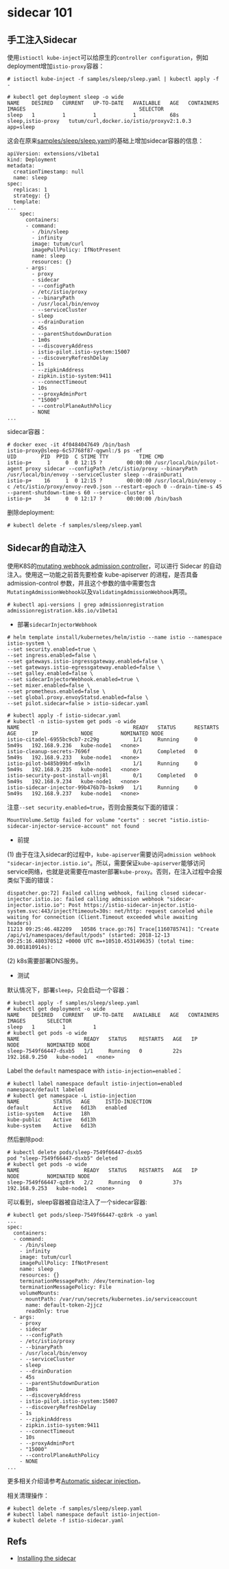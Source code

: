 # sidecar 101

## 手工注入Sidecar

使用`istioctl kube-inject`可以给原生的`controller configuration`，例如deployment增加`istio-proxy`容器：

```
# istioctl kube-inject -f samples/sleep/sleep.yaml | kubectl apply -f -

# kubectl get deployment sleep -o wide
NAME    DESIRED   CURRENT   UP-TO-DATE   AVAILABLE   AGE   CONTAINERS          IMAGES                                     SELECTOR
sleep   1         1         1            1           68s   sleep,istio-proxy   tutum/curl,docker.io/istio/proxyv2:1.0.3   app=sleep
```

这会在原来[samples/sleep/sleep.yaml](https://github.com/istio/istio/blob/1.0.3/samples/sleep/sleep.yaml)的基础上增加sidecar容器的信息：

```
apiVersion: extensions/v1beta1
kind: Deployment
metadata:
  creationTimestamp: null
  name: sleep
spec:
  replicas: 1
  strategy: {}
  template:
...
    spec:
      containers:
      - command:
        - /bin/sleep
        - infinity
        image: tutum/curl
        imagePullPolicy: IfNotPresent
        name: sleep
        resources: {}
      - args:
        - proxy
        - sidecar
        - --configPath
        - /etc/istio/proxy
        - --binaryPath
        - /usr/local/bin/envoy
        - --serviceCluster
        - sleep
        - --drainDuration
        - 45s
        - --parentShutdownDuration
        - 1m0s
        - --discoveryAddress
        - istio-pilot.istio-system:15007
        - --discoveryRefreshDelay
        - 1s
        - --zipkinAddress
        - zipkin.istio-system:9411
        - --connectTimeout
        - 10s
        - --proxyAdminPort
        - "15000"
        - --controlPlaneAuthPolicy
        - NONE
...
```

sidecar容器：

```
# docker exec -it 4f0484047649 /bin/bash
istio-proxy@sleep-6c57768f87-qgwnl:/$ ps -ef                                                                                                                                                
UID        PID  PPID  C STIME TTY          TIME CMD
istio-p+     1     0  0 12:15 ?        00:00:00 /usr/local/bin/pilot-agent proxy sidecar --configPath /etc/istio/proxy --binaryPath /usr/local/bin/envoy --serviceCluster sleep --drainDurati
istio-p+    16     1  0 12:15 ?        00:00:00 /usr/local/bin/envoy -c /etc/istio/proxy/envoy-rev0.json --restart-epoch 0 --drain-time-s 45 --parent-shutdown-time-s 60 --service-cluster sl
istio-p+    34     0  0 12:17 ?        00:00:00 /bin/bash
```

删除deployment:

```
# kubectl delete -f samples/sleep/sleep.yaml
```

## Sidecar的自动注入

使用K8S的[mutating webhook admission controller](https://kubernetes.io/docs/reference/access-authn-authz/admission-controllers/)，可以进行 Sidecar 的自动注入。使用这一功能之前首先要检查 kube-apiserver 的进程，是否具备 admission-control 参数，并且这个参数的值中需要包含`MutatingAdmissionWebhook`以及`ValidatingAdmissionWebhook`两项。

```
# kubectl api-versions | grep admissionregistration
admissionregistration.k8s.io/v1beta1
```

* 部署`sidecarInjectorWebhook`

```
# helm template install/kubernetes/helm/istio --name istio --namespace istio-system \
--set security.enabled=true \
--set ingress.enabled=false \
--set gateways.istio-ingressgateway.enabled=false \
--set gateways.istio-egressgateway.enabled=false \
--set galley.enabled=false \
--set sidecarInjectorWebhook.enabled=true \
--set mixer.enabled=false \
--set prometheus.enabled=false \
--set global.proxy.envoyStatsd.enabled=false \
--set pilot.sidecar=false > istio-sidecar.yaml

# kubectl apply -f istio-sidecar.yaml
# kubectl -n istio-system get pods -o wide
NAME                                     READY   STATUS      RESTARTS   AGE     IP              NODE         NOMINATED NODE
istio-citadel-6955bc9cb7-zc29g           1/1     Running     0          5m49s   192.168.9.236   kube-node1   <none>
istio-cleanup-secrets-7696f              0/1     Completed   0          5m49s   192.168.9.233   kube-node1   <none>
istio-pilot-b485b99bf-m9xlh              1/1     Running     0          5m49s   192.168.9.235   kube-node1   <none>
istio-security-post-install-vnj8l        0/1     Completed   0          5m49s   192.168.9.234   kube-node1   <none>
istio-sidecar-injector-99b476b7b-bskm9   1/1     Running     0          5m49s   192.168.9.237   kube-node1   <none>
```

注意`--set security.enabled=true`，否则会报类似下面的错误：

```
MountVolume.SetUp failed for volume "certs" : secret "istio.istio-sidecar-injector-service-account" not found
```

* 前提

(1) 由于在注入sidecar的过程中，`kube-apiserver`需要访问`admission webhook "sidecar-injector.istio.io"`。所以，需要保证`kube-apiserver`能够访问service网络，也就是说需要在master部署`kube-proxy`。否则，在注入过程中会报类似下面的错误：

```
dispatcher.go:72] Failed calling webhook, failing closed sidecar-injector.istio.io: failed calling admission webhook "sidecar-injector.istio.io": Post https://istio-sidecar-injector.istio-system.svc:443/inject?timeout=30s: net/http: request canceled while waiting for connection (Client.Timeout exceeded while awaiting headers)
I1213 09:25:46.482209   10586 trace.go:76] Trace[1160785741]: "Create /api/v1/namespaces/default/pods" (started: 2018-12-13 09:25:16.480370512 +0000 UTC m=+10510.453149635) (total time: 30.001810914s):
```

(2) k8s需要部署DNS服务。


* 测试

默认情况下，部署`sleep`，只会启动一个容器：

```
# kubectl apply -f samples/sleep/sleep.yaml
# kubectl get deployment -o wide
NAME    DESIRED   CURRENT   UP-TO-DATE   AVAILABLE   AGE   CONTAINERS   IMAGES       SELECTOR
sleep   1         1         1   
# kubectl get pods -o wide
NAME                     READY   STATUS    RESTARTS   AGE   IP              NODE         NOMINATED NODE
sleep-7549f66447-dsxb5   1/1     Running   0          22s   192.168.9.250   kube-node1   <none>
```

Label the `default` namespace with `istio-injection=enabled`：

```
# kubectl label namespace default istio-injection=enabled
namespace/default labeled
# kubectl get namespace -L istio-injection
NAME           STATUS   AGE     ISTIO-INJECTION
default        Active   6d13h   enabled
istio-system   Active   18h     
kube-public    Active   6d13h   
kube-system    Active   6d13h  
```

然后删除pod:

```
# kubectl delete pods/sleep-7549f66447-dsxb5
pod "sleep-7549f66447-dsxb5" deleted
# kubectl get pods -o wide                               
NAME                     READY   STATUS    RESTARTS   AGE   IP              NODE         NOMINATED NODE
sleep-7549f66447-qz8rk   2/2     Running   0          37s   192.168.9.253   kube-node1   <none>
```

可以看到，sleep容器被自动注入了一个sidecar容器:

```
# kubectl get pods/sleep-7549f66447-qz8rk -o yaml
...
spec:
  containers:
  - command:
    - /bin/sleep
    - infinity
    image: tutum/curl
    imagePullPolicy: IfNotPresent
    name: sleep
    resources: {}
    terminationMessagePath: /dev/termination-log
    terminationMessagePolicy: File
    volumeMounts:
    - mountPath: /var/run/secrets/kubernetes.io/serviceaccount
      name: default-token-2jjcz
      readOnly: true
  - args:
    - proxy
    - sidecar
    - --configPath
    - /etc/istio/proxy
    - --binaryPath
    - /usr/local/bin/envoy
    - --serviceCluster
    - sleep
    - --drainDuration
    - 45s
    - --parentShutdownDuration
    - 1m0s
    - --discoveryAddress
    - istio-pilot.istio-system:15007
    - --discoveryRefreshDelay
    - 1s
    - --zipkinAddress
    - zipkin.istio-system:9411
    - --connectTimeout
    - 10s
    - --proxyAdminPort
    - "15000"
    - --controlPlaneAuthPolicy
    - NONE
...
```

更多相关介绍请参考[Automatic sidecar injection](https://istio.io/docs/setup/kubernetes/sidecar-injection/#automatic-sidecar-injection)。


相关清理操作：

```
# kubectl delete -f samples/sleep/sleep.yaml
# kubectl label namespace default istio-injection-
# kubectl delete -f istio-sidecar.yaml
```

## Refs

* [Installing the sidecar](https://istio.io/docs/setup/kubernetes/sidecar-injection)